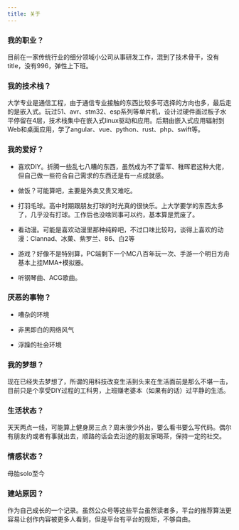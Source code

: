 ```yaml
---
title: 关于
---
```


### 我的职业？

目前在一家传统行业的细分领域小公司从事研发工作，混到了技术骨干，没有title，没有996，弹性上下班。

### 我的技术栈？

大学专业是通信工程，由于通信专业接触的东西比较多可选择的方向也多，最后走的是嵌入式。玩过51、avr、stm32、esp系列等单片机，设计过硬件画过板子水平停留在4层，技术栈集中在嵌入式linux驱动和应用。后期由嵌入式应用辐射到Web和桌面应用，学了angular、vue、python、rust、php、swift等。

### 我的爱好？

- 喜欢DIY。折腾一些乱七八糟的东西，虽然成为不了雷军、稚晖君这种大佬，但自己做一些符合自己需求的东西还是有一点成就感。

- 做饭？可能算吧，主要是外卖又贵又难吃。

- 打羽毛球。高中时期跟朋友打球的时光真的很快乐。上大学要学的东西太多了，几乎没有打球。工作后也没啥同事可以约，基本算是荒废了。

- 看动漫。可能是喜欢动漫里那种纯粹吧，不过口味比较叼，谈得上喜欢的动漫：Clannad、冰菓、紫罗兰、86、白2等

- 游戏？好像不是特别算，PC端剩下一个MC八百年玩一次、手游一个明日方舟基本上挂MMA+模拟器。

- 听钢琴曲、ACG歌曲。
### 厌恶的事物？

- 嘈杂的环境

- 非黑即白的网络风气

- 浮躁的社会环境

### 我的梦想？

现在已经失去梦想了，所谓的用科技改变生活到头来在生活面前是那么不堪一击，目前只是个享受DIY过程的工科男，上班赚老婆本（如果有的话）过平静的生活。

### 生活状态？

天天两点一线，可能算上健身房三点？周末很少外出，要么看书要么写代码。偶尔有朋友约或者有事就出去，顺路的话会去沿途的朋友家喝茶，保持一定的社交。

### 情感状态？

母胎solo至今

### 建站原因？

作为自己成长的一个记录。虽然公众号等这些平台虽然读者多，平台的推荐算法更容易让创作内容被更多人看到，但是平台有平台的规矩，不够自由。